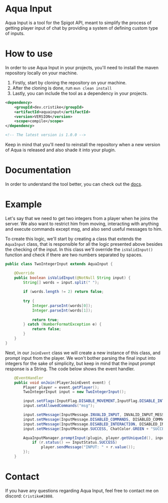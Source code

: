 # Aqua Input #

Aqua Input is a tool for the Spigot API, meant to simplify the process of
getting player input of chat by providing a system of defining custom
type of inputs.

# How to use

In order to use Aqua Input in your projects, you'll need to install the
maven repository locally on your machine.

1. Firstly, start by cloning the repository on your machine.
2. After the cloning is done, run ```mvn clean install```
3. Lastly, you can include the tool as a dependency in your projects.

```xml
<dependency>
    <groupId>dev.cristike</groupId>
    <artifactId>aquainput</artifactId>
    <version>VERSION</version> 
    <scope>compile</scope>
</dependency>

<!-- The latest version is 1.0.0 -->
```

Keep in mind that you'll need to reinstall the repository when a
new version of Aqua is released and also shade it into your plugin.

# Documentation

In order to understand the tool better, you can check out the [docs](https://cristike.github.io/Aqua/).

# Example

Let's say that we need to get two integers from a player when he joins the server.
We also want to restrict him from moving, interacting with anything and
execute commands except msg, and also send useful messages to him.  

To create this logic, we'll start by creating a class that extends the ```AquaInput``` class, that
is responsible for all the logic presented above besides the checking
of the input. In this class we'll override the ```isValidInput()``` function and
check if there are two numbers separated by spaces.

```java
public class TwoIntegerInput extends AquaInput {

    @Override
    public boolean isValidInput(@NotNull String input) {
        String[] words = input.split(" ");
        
        if (words.length != 2) return false;
        
        try {
            Integer.parseInt(words[0]);
            Integer.parseInt(words[1]);
            
            return true;
        } catch (NumberFormatException e) {
            return false;
        }
    }
}
```  

Next, in our ```JoinEvent``` class we will create a new instance of this class,
and prompt input from the player. We won't bother parsing the final input
into integers for the sake of simplicity, but keep in mind that the input prompt
response is a String. The code below shows the event handler.

```java
    @EventHandler
    public void onJoin(PlayerJoinEvent event) {
        Player player = event.getPlayer();
        TwoIntegerInput input = new TwoIntegerInput();

        input.setFlags(InputFlag.DISABLE_MOVEMENT,InputFlag.DISABLE_INTERACTION, InputFlag.DISABLE_COMMANDS);
        input.setAllowedCommands("msg");

        input.setMessage(InputMessage.INVALID_INPUT, INVALID_INPUT_MESSAGE);
        input.setMessage(InputMessage.DISABLED_COMMANDS, DISABLED_COMMANDS_MESSAGE);
        input.setMessage(InputMessage.DISABLED_INTERACTION, DISABLED_INTERACTION_MESSAGE);
        input.setMessage(InputMessage.SUCCESS, ChatColor.GREEN + "SUCCESS!");

        AquaInputManager.promptInput(plugin, player.getUniqueId(), input).thenAccept(r -> {
            if (r.status() == InputStatus.SUCCESS)
                player.sendMessage("INPUT: " + r.value());
        });
    }
```

# Contact

If you have any questions regarding Aqua Input, feel free to contact me on discord:
```Cristike#2808```.